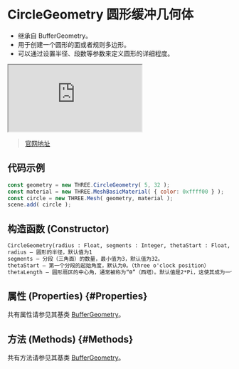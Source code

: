 # CircleGeometry 圆形缓冲几何体

- 继承自 BufferGeometry。
- 用于创建一个圆形的面或者规则多边形。
- 可以通过设置半径、段数等参数来定义圆形的详细程度。

<iframe id="scene" src="https://threejs.org/docs/scenes/geometry-browser.html#CircleGeometry"></iframe>

>[官网地址](https://threejs.org/docs/index.html#api/zh/geometries/CircleGeometry)

## 代码示例

```js
const geometry = new THREE.CircleGeometry( 5, 32 );
const material = new THREE.MeshBasicMaterial( { color: 0xffff00 } );
const circle = new THREE.Mesh( geometry, material );
scene.add( circle );
```

## 构造函数 (Constructor)

```md
CircleGeometry(radius : Float, segments : Integer, thetaStart : Float, thetaLength : Float)
radius — 圆形的半径，默认值为1
segments — 分段（三角面）的数量，最小值为3，默认值为32。
thetaStart — 第一个分段的起始角度，默认为0。（three o'clock position）
thetaLength — 圆形扇区的中心角，通常被称为“θ”（西塔）。默认值是2*Pi，这使其成为一个完整的圆。
```

## 属性 (Properties) {#Properties}

共有属性请参见其基类 [BufferGeometry](../core/BufferGeometry#Properties)。


## 方法 (Methods) {#Methods}

共有方法请参见其基类 [BufferGeometry](../core/BufferGeometry#Methods)。